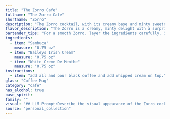 ```yaml
---
title: "The Zorro Cafe"
fullname: "The Zorro Cafe"
shortname: "Zorro"
description: "The Zorro cocktail, with its creamy base and minty sweetness, belongs to the **layered shooter family**, a group of drinks known for their distinct visual layers. Its origins are uncertain, likely a modern concoction born in the home-bartending realm. "
flavor_description: "The Zorro is a creamy, minty delight with a surprising kick. The smooth Baileys and rich Sambuca blend beautifully, creating a sweet and slightly licorice-forward base. The White Creme de Menthe adds a refreshing minty coolness, balancing the sweetness with a subtle herbal touch. The overall effect is decadent, smooth, and pleasantly refreshing. "
bartender_tips: "For a smooth Zorro, layer the ingredients carefully. Start with a splash of Sambuca at the bottom, followed by Baileys for a creamy middle, and finish with White Creme de Menthe, creating a distinct green top layer.  Chill your glasses beforehand and use a bar spoon to gently pour the layers. This will ensure the flavors don't mix too quickly, allowing for a visually appealing and tasty experience. "
ingredients:
  - item: "Sambuca"
    measure: "0.75 oz"
  - item: "Baileys Irish Cream"
    measure: "0.75 oz"
  - item: "White Creme De Menthe"
    measure: "0.75 oz"
instructions:
  - item: "add all and pour black coffee and add whipped cream on top."
glass: "Coffee Mug"
category: "cafe"
has_alcohol: true
base_spirit:
family: ""
visual: "## LLM Prompt:Describe the visual appearance of the Zorro cocktail, a layered drink made with Sambuca, Baileys Irish Cream, and White Creme de Menthe. Consider the color, texture, and layering of each ingredient to create a vivid description. **Bonus:**  If possible, mention any unique visual features that might distinguish the Zorro from other layered cocktails. "
source: "personal_collection"
---
```



